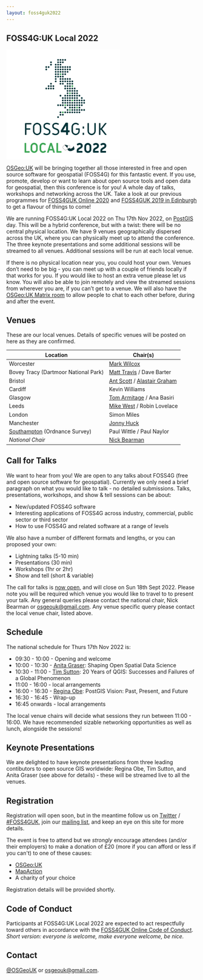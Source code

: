 ```yaml
---
layout: foss4guk2022
---
```


## FOSS4G:UK Local 2022

<img src="images/logo.png" width="300" align="middle">

[OSGeo:UK](https://uk.osgeo.org/) will be bringing together all those interested in free and open source software for geospatial (FOSS4G) for this fantastic event. If you use, promote, develop or want to learn about open source tools and open data for geospatial, then this conference is for you! A whole day of talks, workshops and networking across the UK. Take a look at our previous programmes for [FOSS4GUK Online 2020](https://uk.osgeo.org/foss4gukonline2020/programme.html) and [FOSS4GUK 2019 in Edinburgh](https://uk.osgeo.org/foss4guk2019/FOSS4GUK_2019_Programme.pdf) to get a flavour of things to come!

We are running FOSS4G:UK Local 2022 on Thu 17th Nov 2022, on [PostGIS](https://postgisday.rocks/) day. This will be a hybrid conference, but with a twist: there will be no central physical location. We have 9 venues geographically dispersed across the UK, where you can physically meet up to attend the conference. The three keynote presentations and some additional sessions will be streamed to all venues. Additional sessions will be run at each local venue. 

If there is no physical location near you, you could host your own. Venues don’t need to be big - you can meet up with a couple of friends locally if that works for you. If you would like to host an extra venue please let us know. You will also be able to join remotely and view the streamed sessions from wherever you are, if you can’t get to a venue. We will also have the [OSGeo:UK Matrix room](https://matrix.to/#/#OSGeoUK:matrix.org) to allow people to chat to each other before, during and after the event. 

## Venues

These are our local venues. Details of specific venues will be posted on here as they are confirmed.

Location | Chair(s)
--- | ---
Worcester | [Mark Wilcox](https://twitter.com/MarkJWilcox0801)
Bovey Tracy (Dartmoor National Park) | [Matt Travis](https://twitter.com/Yakus) / Dave Barter
Bristol | [Ant Scott](https://twitter.com/antscott) / [Alastair Graham ](https://twitter.com/ajggeoger)
Cardiff | Kevin Williams
Glasgow | [Tom Armitage](https://twitter.com/MapNav_Tom) / Ana Basiri
Leeds	| [Mike West](mailto:foss4g@addresscloud.com) / Robin Lovelace
London | Simon Miles
Manchester | [Jonny Huck](https://jonnyhuck.co.uk)
[Southampton](southampton.html) (Ordnance Survey) | Paul Wittle / Paul Naylor
*National Chair* | [Nick Bearman](https://twitter.com/nickbearmanuk)

## Call for Talks

We want to hear from you! We are open to any talks about FOSS4G (free and open source software for geospatial). Currently we only need a brief paragraph on what you would like to talk - no detailed submissions. Talks, presentations, workshops, and show & tell sessions can be about:

- New/updated FOSS4G software
- Interesting applications of FOSS4G across industry, commercial, public sector or third sector
- How to use FOSS4G and related software at a range of levels

We also have a number of different formats and lengths, or you can proposed your own: 

- Lightning talks (5-10 min)
- Presentations (30 min)
- Workshops (1hr or 2hr)
- Show and tell (short & variable)
	
The call for talks is [now open](https://forms.gle/HfBkq5LSrDpCfp4G9), and will close on Sun 18th Sept 2022. Please note you will be required which venue you would like to travel to to present your talk. Any general queries please contact the national chair, Nick Bearman or [osgeouk@gmail.com](mailto:osgeouk@gmail.com). Any venue specific query please contact the local venue chair, listed above. 

## Schedule

The national schedule for Thurs 17th Nov 2022 is:
- 09:30 - 10:00 - Opening and welcome
- 10:00 - 10:30 - [Anita Graser](https://anitagraser.com/): Shaping Open Spatial Data Science
- 10:30 - 11:00 - [Tim Sutton](https://kartoza.com/en/people/person/tim/): 20 Years of QGIS: Successes and Failures of a Global Phenomenon
- 11:00 - 16:00 - local arrangements
- 16:00 - 16:30 - [Regina Obe](https://twitter.com/reginaobe): PostGIS Vision: Past, Present, and Future
- 16:30 - 16:45 - Wrap-up
- 16:45 onwards - local arrangements

The local venue chairs will decide what sessions they run between 11:00 - 16:00. We have recommended sizable networking opportunities as well as lunch, alongside the sessions!

## Keynote Presentations

We are delighted to have keynote presentations from three leading contibutors to open source GIS worldwide: Regina Obe, Tim Sutton, and Anita Graser (see above for details) - these will be streamed live to all the venues.

## Registration

Registration will open soon, but in the meantime follow us on [Twitter](https://twitter.com/osgeouk) / [#FOSS4GUK](https://twitter.com/search?q=%23FOSS4GUK&src=typed_query), join our [mailing list](https://lists.osgeo.org/mailman/listinfo/uk), and keep an eye on this site for more details. 

The event is free to attend but we *strongly* encourage attendees (and/or their employers) to make a donation of £20 (more if you can afford or less if you can't) to one of these causes:

* [OSGeo:UK](https://paypal.me/osgeouk)
* [MapAction](https://mapaction.org/donate/)
* A charity of your choice

Registration details will be provided shortly. 

## Code of Conduct
Participants at FOSS4G:UK Local 2022 are expected to act respectfully toward others in accordance with the [FOSS4GUK Online Code of Conduct](code-of-conduct). *Short version: everyone is welcome, make everyone welcome, be nice.*


## Contact
[@OSGeoUK](https://twitter.com/osgeouk) or [osgeouk@gmail.com](mailto:osgeouk@gmail.com).

<p>&nbsp;</p>
